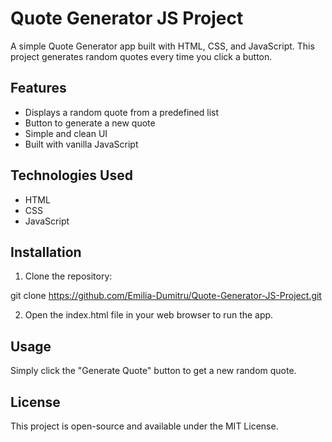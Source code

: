 # Quote Generator JS Project
A simple Quote Generator app built with HTML, CSS, and JavaScript. This project generates random quotes every time you click a button.
## Features
- Displays a random quote from a predefined list
- Button to generate a new quote
- Simple and clean UI
- Built with vanilla JavaScript
## Technologies Used
- HTML
- CSS
- JavaScript
## Installation
1. Clone the repository:

git clone https://github.com/Emilia-Dumitru/Quote-Generator-JS-Project.git

2. Open the index.html file in your web browser to run the app.
## Usage
Simply click the "Generate Quote" button to get a new random quote.

## License
This project is open-source and available under the MIT License.
